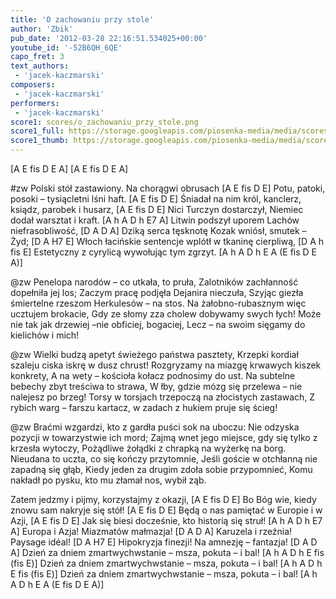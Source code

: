 ```yaml
---
title: 'O zachowaniu przy stole'
author: 'Zbik'
pub_date: '2012-03-28 22:16:51.534025+00:00'
youtube_id: '-52B6QH_6QE'
capo_fret: 3
text_authors:
 - 'jacek-kaczmarski'
composers:
 - 'jacek-kaczmarski'
performers:
 - 'jacek-kaczmarski'
score1: scores/o_zachowaniu_przy_stole.png
score1_full: https://storage.googleapis.com/piosenka-media/media/scores/o_zachowaniu_przy_stole.png
score1_thumb: https://storage.googleapis.com/piosenka-media/media/scores/o_zachowaniu_przy_stole.png.180x0_q85_upscale.jpg
---
```


[A E fis D E A]
[A E fis D E A]

#zw
Polski stół zastawiony. Na chorągwi obrusach [A E fis D E]
Potu, patoki, posoki – tysiącletni lśni haft. [A E fis D E]
Śniadał na nim król, kanclerz, ksiądz, parobek i husarz, [A E fis D E]
Nici Turczyn dostarczył, Niemiec dodał warsztat i kraft. [A h A D h E7 A]
Litwin podszył uporem Lachów niefrasobliwość, [D A D A]
Dziką serca tęsknotę Kozak wniósł, smutek – Żyd; [D A H7 E]
Włoch łacińskie sentencje wplótł w tkaninę cierpliwą, [D A h fis E]
Estetyczny z cyrylicą wywołując tym zgrzyt. [A h A D h E A (E fis D E A)]

@zw
Penelopa narodów – co utkała, to pruła,
Zalotników zachłanność dopełniła jej los;
Zaczym pracę podjęła Dejanira nieczuła,
Szyjąc giezła śmiertelne rzeszom Herkulesów – na stos.
Na żałobno-rubasznym więc ucztujem brokacie,
Gdy ze słomy zza cholew dobywamy swych łych!
Może nie tak jak drzewiej –nie obficiej, bogaciej,
Lecz – na swoim sięgamy do kielichów i mich!

@zw
Wielki budzą apetyt świeżego państwa pasztety,
Krzepki kordiał szaleju ciska iskrę w dusz chrust!
Rozgryzamy na miazgę krwawych kiszek konkrety,
A na wety – kościoła kołacz podnosimy do ust.
Na subtelne bebechy zbyt treściwa to strawa,
W łby, gdzie mózg się przelewa – nie nalejesz po brzeg!
Torsy w torsjach trzepoczą na złocistych zastawach,
Z rybich warg – farszu kartacz, w zadach z hukiem pruje się ścieg!

@zw
Braćmi wzgardzi, kto z gardła puści sok na uboczu:
Nie odzyska pozycji w towarzystwie ich mord;
Zajmą wnet jego miejsce, gdy się tylko z krzesła wytoczy,
Pożądliwe żołądki z chrapką na wyżerkę na borg.
Nieudana to uczta, co się kończy przytomnie,
Jeśli goście w otchłanną nie zapadną się głąb,
Kiedy jeden za drugim zdoła sobie przypomnieć,
Komu nakładł po pysku, kto mu złamał nos, wybił ząb.

Zatem jedzmy i pijmy, korzystajmy z okazji, [A E fis D E]
Bo Bóg wie, kiedy znowu sam nakryje się stół! [A E fis D E]
Będą o nas pamiętać w Europie i w Azji, [A E fis D E]
Jak się biesi docześnie, kto historią się struł! [A h A D h E7 A]
Europa i Azja! Miazmatów małmazja! [D A D A]
Karuzela i rzeźnia! Paysage idéal! [D A H7 E]
Hipokryzja finezji! Na amnezję – fantazja! [D A D A]
Dzień za dniem zmartwychwstanie – msza, pokuta – i bal! [A h A D h E fis (fis E)]
Dzień za dniem zmartwychwstanie – msza, pokuta – i bal! [A h A D h E fis (fis E)]
Dzień za dniem zmartwychwstanie – msza, pokuta – i bal! [A h A D h E A (E fis D E A)]